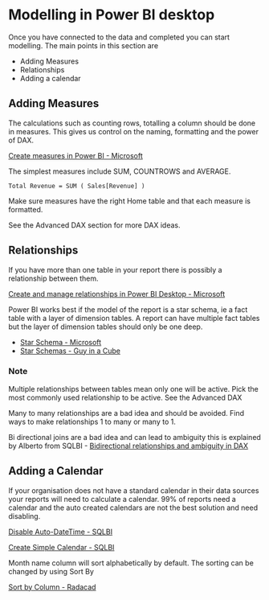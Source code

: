 # Modelling in Power BI desktop

Once you have connected to the data and completed you can start modelling. The main points in this section are

* Adding Measures
* Relationships
* Adding a calendar

## Adding Measures

The calculations such as counting rows, totalling a column should be done in measures. This gives us control on the naming, formatting and the power of DAX.

[Create measures in Power BI - Microsoft](https://learn.microsoft.com/en-us/power-bi/transform-model/desktop-measures)

The simplest measures include SUM, COUNTROWS and AVERAGE.

```
Total Revenue = SUM ( Sales[Revenue] )
```

Make sure measures have the right Home table and that each measure is formatted.

See the Advanced DAX section for more DAX ideas.


## Relationships

If you have more than one table in your report there is possibly a relationship between them. 

[Create and manage relationships in Power BI Desktop - Microsoft](https://learn.microsoft.com/en-us/power-bi/transform-model/desktop-create-and-manage-relationships)

Power BI works best if the model of the report is a star schema, ie a fact table with a layer of dimension tables. A report can have multiple fact tables but the layer of dimension tables should only be one deep.

* [Star Schema - Microsoft](https://learn.microsoft.com/en-us/power-bi/guidance/star-schema)
* [Star Schemas - Guy in a Cube](https://www.youtube.com/watch?v=vZndrBBPiQc)

### Note

Multiple relationships between tables mean only one will be active. Pick the most commonly used relationship to be active. See the Advanced DAX

Many to many relationships are a bad idea and should be avoided. Find ways to make relationships 1 to many or many to 1.

Bi directional joins are a bad idea and can lead to ambiguity this is explained by Alberto from SQLBI - [Bidirectional relationships and ambiguity in DAX](https://www.sqlbi.com/articles/bidirectional-relationships-and-ambiguity-in-dax/)

## Adding a Calendar

If your organisation does not have a standard calendar in their data sources your reports will need to calculate a calendar. 99% of reports need a calendar and the auto created calendars are not the best solution and need disabling.

[Disable Auto-DateTime - SQLBI](https://www.sqlbi.com/tv/disabling-auto-date-time-in-power-bi/)

[Create Simple Calendar - SQLBI](https://www.sqlbi.com/articles/creating-a-simple-date-table-in-dax/)

Month name column will sort alphabetically by default. The sorting can be changed by using Sort By

[Sort by Column - Radacad](https://radacad.com/sort-by-column-in-power-bi/)